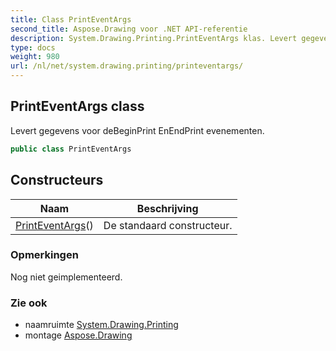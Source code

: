 ```yaml
---
title: Class PrintEventArgs
second_title: Aspose.Drawing voor .NET API-referentie
description: System.Drawing.Printing.PrintEventArgs klas. Levert gegevens voor deBeginPrint EnEndPrint evenementen.
type: docs
weight: 980
url: /nl/net/system.drawing.printing/printeventargs/
---
```

## PrintEventArgs class

Levert gegevens voor deBeginPrint EnEndPrint evenementen.

```csharp
public class PrintEventArgs
```

## Constructeurs

| Naam | Beschrijving |
| --- | --- |
| [PrintEventArgs](printeventargs/)() | De standaard constructeur. |

### Opmerkingen

Nog niet geimplementeerd.

### Zie ook

* naamruimte [System.Drawing.Printing](../../system.drawing.printing/)
* montage [Aspose.Drawing](../../)


